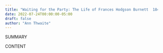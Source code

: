 ```yaml
---
title: "Waiting for the Party: The Life of Frances Hodgson Burnett  1849-1924"
date: 2022-07-24T00:00:00-05:00
draft: false
author: "Ann Thwaite"
---
```


SUMMARY

<!--more-->

CONTENT